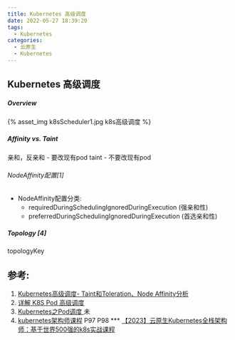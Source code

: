```yaml
---
title: Kubernetes 高级调度
date: 2022-05-27 18:39:20
tags:
  - Kubernetes
categories: 
  - 云原生
  - Kubernetes  
---
```


<p></p>
<!-- more -->


##  Kubernetes 高级调度
##### Overview
{% asset_img   k8sScheduler1.jpg   k8s高级调度  %} 

##### Affinity vs. Taint
亲和，反亲和 - 要改现有pod
taint - 不要改现有pod

###### NodeAffinity配置[1]
+ NodeAffinity配置分类:
  - requiredDuringSchedulingIgnoredDuringExecution (强亲和性)
  - preferredDuringSchedulingIgnoredDuringExecution (首选亲和性)

##### Topology [4]
topologyKey

## 参考:
1. [Kubernetes高级调度- Taint和Toleration、Node Affinity分析](https://mp.weixin.qq.com/s/oL7_a9a_V913IR78_dZfaA)
2. [详解 K8S Pod 高级调度](https://mp.weixin.qq.com/s/iv60pNiLsIoWdAVVAA4Dpg)
3. [Kubernetes之Pod调度 ](http://dockone.io/article/2635) 未
4. [kubernetes架构师课程](https://www.bilibili.com/video/BV16t4y1w7r6)   P97  P98 ***
   [【2023】云原生Kubernetes全栈架构师：基于世界500强的k8s实战课程](https://edu.51cto.com/course/23845.html)
